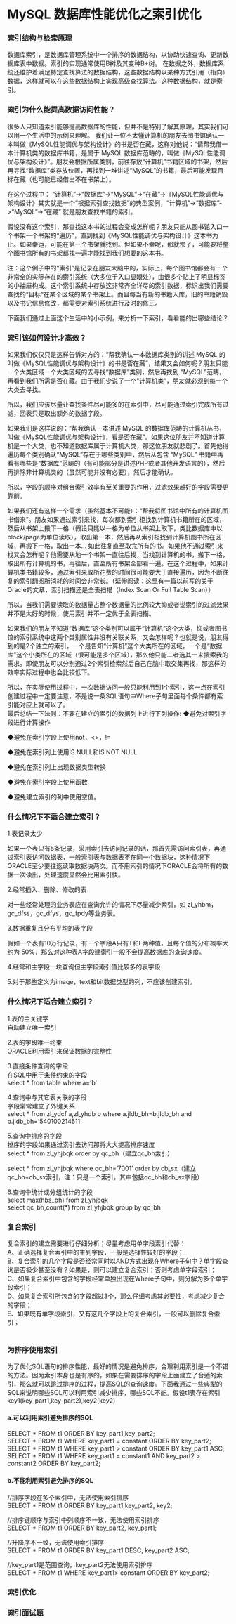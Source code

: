
# MySQL 数据库性能优化之索引优化

### 索引结构与检索原理
数据库索引，是数据库管理系统中一个排序的数据结构，以协助快速查询、更新数据库表中数据。索引的实现通常使用B树及其变种B+树。
在数据之外，数据库系统还维护着满足特定查找算法的数据结构，这些数据结构以某种方式引用（指向）数据，这样就可以在这些数据结构上实现高级查找算法。这种数据结构，就是索引。

### 索引为什么能提高数据访问性能？
很多人只知道索引能够提高数据库的性能，但并不是特别了解其原理，其实我们可以用一个生活中的示例来理解。
我们让一位不太懂计算机的朋友去图书馆确认一本叫做《MySQL性能调优与架构设计》的书是否在藏，这样对他说：“请帮我借一本计算机类的数据库书籍，是属于 MySQL 数据库范畴的，叫做《MySQL性能调优与架构设计》”。朋友会根据所属类别，前往存放“计算机”书籍区域的书架，然后再寻找“数据库”类存放位置，再找到一堆讲述“MySQL”的书籍，最后可能发现目标在藏（也可能已经借出不在书架上）。

在这个过程中： “计算机”->“数据库”->“MySQL”->“在藏”->《MySQL性能调优与架构设计》其实就是一个“根据索引查找数据”的典型案例，“计算机”->“数据库”->“MySQL”->“在藏” 就是朋友查找书籍的索引。

假设没有这个索引，那查找这本书的过程会变成怎样呢？朋友只能从图书馆入口一个书架一个书架的“遍历”，直到找到《MySQL性能调优与架构设计》这本书为止。如果幸运，可能在第一个书架就找到。但如果不幸呢，那就惨了，可能要将整个图书馆所有的书架都找一遍才能找到我们想要的这本书。

注：这个例子中的“索引”是记录在朋友大脑中的，实际上，每个图书馆都会有一个非常全的实际存在的索引系统（大多位于入口显眼处），由很多个贴上了明显标签的小抽屉构成。这个索引系统中存放这非常齐全详尽的索引数据，标识出我们需要查找的“目标”在某个区域的某个书架上。而且每当有新的书籍入库，旧的书籍销毁以及书记信息修改，都需要对索引系统进行及时的修正。

下面我们通过上面这个生活中的小示例，来分析一下索引，看看能的出哪些结论？

### 索引该如何设计才高效？
如果我们仅仅只是这样告诉对方的：“帮我确认一本数据库类别的讲述 MySQL 的叫做《MySQL性能调优与架构设计》的书是否在藏”，结果又会如何呢？朋友只能一个大类区域一个大类区域的去寻找“数据库”类别，然后再找到 “MySQL”范畴，再看到我们所需是否在藏。由于我们少说了一个“计算机类”，朋友就必须到每一个大类去寻找。
     
所以，我们应该尽量让查找条件尽可能多的在索引中，尽可能通过索引完成所有过滤，回表只是取出额外的数据字段。    

如果我们是这样说的：“帮我确认一本讲述 MySQL 的数据库范畴的计算机丛书，叫做《MySQL性能调优与架构设计》，看是否在藏”。如果这位朋友并不知道计算机是一个大类，也不知道数据库属于计算机大类，那这位朋友就悲剧了。首先他得遍历每个类别确认“MySQL”存在于哪些类别中，然后从包含 “MySQL” 书籍中再看有哪些是“数据库”范畴的（有可能部分是讲述PHP或者其他开发语言的），然后再排除非计算机类的（虽然可能并没有必要），然后才能确认。 

所以，字段的顺序对组合索引效率有至关重要的作用，过滤效果越好的字段需要更靠前。   

如果我们还有这样一个需求（虽然基本不可能）：“帮我将图书馆中所有的计算机图书借来”。朋友如果通过索引来找，每次都到索引柜找到计算机书籍所在的区域，然后从书架上搬下一格（假设只能以一格为单位从书架上取下，类比数据库中以block/page为单位读取），取出第一本，然后再从索引柜找到计算机图书所在区域，再搬下一格，取出一本… 如此往复直至取完所有的书。如果他不通过索引来找又会怎样呢？他需要从地一个书架一直往后找，当找到计算机的书，搬下一格，取出所有计算机的书，再往后，直至所有书架全部看一遍。在这个过程中，如果计算机类书籍较多，通过索引来取所花费的时间很可能要大于直接遍历，因为不断往复的索引翻阅所消耗的时间会非常长。（延伸阅读：这里有一篇以前写的关于Oracle的文章，索引扫描还是全表扫描（Index Scan Or Full Table Scan））   

所以，当我们需要读取的数据量占整个数据量的比例较大抑或者说索引的过滤效果并不是太好的时候，使用索引并不一定优于全表扫描。    

如果我们的朋友不知道“数据库”这个类别可以属于“计算机”这个大类，抑或者图书馆的索引系统中这两个类别属性并没有关联关系，又会怎样呢？也就是说，朋友得到的是2个独立的索引，一个是告知“计算机”这个大类所在的区域，一个是“数据库”这个小类所在的区域（很可能是多个区域），那么他只能二者选其一来搜索我的需求。即使朋友可以分别通过2个索引检索然后自己在脑中取交集再找，那这样的效率实际过程中也会比较低下。       

所以，在实际使用过程中，一次数据访问一般只能利用到1个索引，这一点在索引创建过程中一定要注意，不是说一条SQL语句中Where子句里面每个条件都有索引能对应上就可以了。      
最后总结一下法则：不要在建立的索引的数据列上进行下列操作:
◆避免对索引字段进行计算操作

◆避免在索引字段上使用not，<>，!=

◆避免在索引列上使用IS NULL和IS NOT NULL

◆避免在索引列上出现数据类型转换

◆避免在索引字段上使用函数

◆避免建立索引的列中使用空值。

### 什么情况下不适合建立索引？
  
1.表记录太少

如果一个表只有5条记录，采用索引去访问记录的话，那首先需访问索引表，再通过索引表访问数据表，一般索引表与数据表不在同一个数据块，这种情况下ORACLE至少要往返读取数据块两次。而不用索引的情况下ORACLE会将所有的数据一次读出，处理速度显然会比用索引快。

2.经常插入、删除、修改的表

对一些经常处理的业务表应在查询允许的情况下尽量减少索引，如 zl_yhbm，gc_dfss，gc_dfys，gc_fpdy等业务表。

3.数据重复且分布平均的表字段

假如一个表有10万行记录，有一个字段A只有T和F两种值，且每个值的分布概率大约为 50%，那么对这种表A字段建索引一般不会提高数据库的查询速度。

4.经常和主字段一块查询但主字段索引值比较多的表字段

5.对于那些定义为image，text和bit数据类型的列，不应该创建索引。



### 什么情况下适合建立索引？
1.表的主关键字       
自动建立唯一索引       

2.表的字段唯一约束    
ORACLE利用索引来保证数据的完整性   

3.直接条件查询的字段         
在SQL中用于条件约束的字段     
select * from table where a=’b’     

4.查询中与其它表关联的字段      
字段常常建立了外键关系    
select * from zl_ydcf a,zl_yhdb b where a.jldb_bh=b.jldb_bh and b.jldb_bh=’540100214511’       

5.查询中排序的字段      
排序的字段如果通过索引去访问那将大大提高排序速度       
select * from zl_yhjbqk order by qc_bh（建立qc_bh索引）     

select * from zl_yhjbqk where qc_bh=’7001’ order by cb_sx（建立qc_bh+cb_sx索引，注：只是一个索引，其中包括qc_bh和cb_sx字段）      

6.查询中统计或分组统计的字段        
select max(hbs_bh) from zl_yhjbqk      
select qc_bh,count(*) from zl_yhjbqk group by qc_bh        

### 复合索引
复合索引的建立需要进行仔细分析；尽量考虑用单字段索引代替：  
  A、正确选择复合索引中的主列字段，一般是选择性较好的字段；  
  B、复合索引的几个字段是否经常同时以AND方式出现在Where子句中？单字段查询是否极少甚至没有？如果是，则可以建立复合索引；否则考虑单字段索引；  
  C、如果复合索引中包含的字段经常单独出现在Where子句中，则分解为多个单字段索引；           
  D、如果复合索引所包含的字段超过3个，那么仔细考虑其必要性，考虑减少复合的字段；          
  E、如果既有单字段索引，又有这几个字段上的复合索引，一般可以删除复合索引；            
  
### 为排序使用索引
为了优化SQL语句的排序性能，最好的情况是避免排序，合理利用索引是一个不错的方法。因为索引本身也是有序的，如果在需要排序的字段上面建立了合适的索引，那么就可以跳过排序的过程，提高SQL的查询速度。下面我通过一些典型的SQL来说明哪些SQL可以利用索引减少排序，哪些SQL不能。假设t1表存在索引key1(key_part1,key_part2),key2(key2)

#### a.可以利用索引避免排序的SQL
SELECT * FROM t1 ORDER BY key_part1,key_part2;   
SELECT * FROM t1 WHERE key_part1 = constant ORDER BY key_part2;     
SELECT * FROM t1 WHERE key_part1 > constant ORDER BY key_part1 ASC;     
SELECT * FROM t1 WHERE key_part1 = constant1 AND key_part2 > constant2 ORDER BY key_part2;      

#### b.不能利用索引避免排序的SQL
//排序字段在多个索引中，无法使用索引排序    
SELECT * FROM t1 ORDER BY key_part1,key_part2, key2;     
 
//排序键顺序与索引中列顺序不一致，无法使用索引排序    
SELECT * FROM t1 ORDER BY key_part2, key_part1;    
 
//升降序不一致，无法使用索引排序    
SELECT * FROM t1 ORDER BY key_part1 DESC, key_part2 ASC;    
 
//key_part1是范围查询，key_part2无法使用索引排序    
SELECT * FROM t1 WHERE key_part1> constant ORDER BY key_part2;     

###  索引优化 

###  索引面试题

